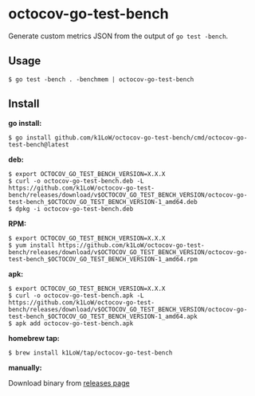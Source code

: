 # octocov-go-test-bench

Generate custom metrics JSON from the output of `go test -bench`.

## Usage

```console
$ go test -bench . -benchmem | octocov-go-test-bench
```

## Install

**go install:**

```console
$ go install github.com/k1LoW/octocov-go-test-bench/cmd/octocov-go-test-bench@latest
```

**deb:**

``` console
$ export OCTOCOV_GO_TEST_BENCH_VERSION=X.X.X
$ curl -o octocov-go-test-bench.deb -L https://github.com/k1LoW/octocov-go-test-bench/releases/download/v$OCTOCOV_GO_TEST_BENCH_VERSION/octocov-go-test-bench_$OCTOCOV_GO_TEST_BENCH_VERSION-1_amd64.deb
$ dpkg -i octocov-go-test-bench.deb
```

**RPM:**

``` console
$ export OCTOCOV_GO_TEST_BENCH_VERSION=X.X.X
$ yum install https://github.com/k1LoW/octocov-go-test-bench/releases/download/v$OCTOCOV_GO_TEST_BENCH_VERSION/octocov-go-test-bench_$OCTOCOV_GO_TEST_BENCH_VERSION-1_amd64.rpm
```

**apk:**

``` console
$ export OCTOCOV_GO_TEST_BENCH_VERSION=X.X.X
$ curl -o octocov-go-test-bench.apk -L https://github.com/k1LoW/octocov-go-test-bench/releases/download/v$OCTOCOV_GO_TEST_BENCH_VERSION/octocov-go-test-bench_$OCTOCOV_GO_TEST_BENCH_VERSION-1_amd64.apk
$ apk add octocov-go-test-bench.apk
```

**homebrew tap:**

```console
$ brew install k1LoW/tap/octocov-go-test-bench
```

**manually:**

Download binary from [releases page](https://github.com/k1LoW/octocov-go-test-bench/releases)
